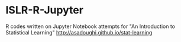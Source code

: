 # ISLR-R-Jupyter
R codes written on Jupyter Notebook attempts for "An Introduction to Statistical Learning" http://asadoughi.github.io/stat-learning
